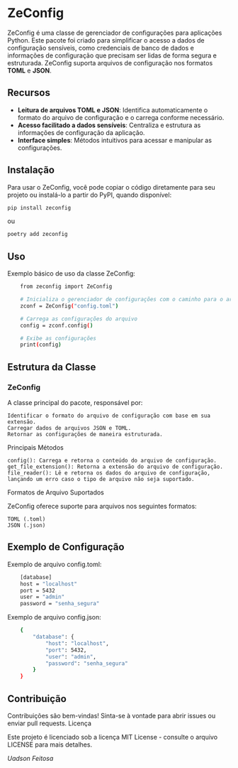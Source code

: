 # ZeConfig

ZeConfig é uma classe de gerenciador de configurações para aplicações Python. Este pacote foi criado para simplificar o acesso a dados de configuração sensíveis, como credenciais de banco de dados e informações de configuração que precisam ser lidas de forma segura e estruturada. ZeConfig suporta arquivos de configuração nos formatos **TOML** e **JSON**.

## Recursos

- **Leitura de arquivos TOML e JSON**: Identifica automaticamente o formato do arquivo de configuração e o carrega conforme necessário.
- **Acesso facilitado a dados sensíveis**: Centraliza e estrutura as informações de configuração da aplicação.
- **Interface simples**: Métodos intuitivos para acessar e manipular as configurações.

## Instalação

Para usar o ZeConfig, você pode copiar o código diretamente para seu projeto ou instalá-lo a partir do PyPI, quando disponível:

```bash
pip install zeconfig
```
ou

```bash
poetry add zeconfig
```

## Uso
Exemplo básico de uso da classe ZeConfig:

```bash
    from zeconfig import ZeConfig

    # Inicializa o gerenciador de configurações com o caminho para o arquivo
    zconf = ZeConfig("config.toml")

    # Carrega as configurações do arquivo
    config = zconf.config()

    # Exibe as configurações
    print(config)
```

## Estrutura da Classe
### ZeConfig

A classe principal do pacote, responsável por:

    Identificar o formato do arquivo de configuração com base em sua extensão.
    Carregar dados de arquivos JSON e TOML.
    Retornar as configurações de maneira estruturada.

Principais Métodos

    config(): Carrega e retorna o conteúdo do arquivo de configuração.
    get_file_extension(): Retorna a extensão do arquivo de configuração.
    file_reader(): Lê e retorna os dados do arquivo de configuração, lançando um erro caso o tipo de arquivo não seja suportado.

Formatos de Arquivo Suportados

ZeConfig oferece suporte para arquivos nos seguintes formatos:

    TOML (.toml)
    JSON (.json)

## Exemplo de Configuração

Exemplo de arquivo config.toml:

```bash
    [database]
    host = "localhost"
    port = 5432
    user = "admin"
    password = "senha_segura"
```

Exemplo de arquivo config.json:


```bash
    {
        "database": {
            "host": "localhost",
            "port": 5432,
            "user": "admin",
            "password": "senha_segura"
        }
    }
```

## Contribuição

Contribuições são bem-vindas! Sinta-se à vontade para abrir issues ou enviar pull requests.
Licença

Este projeto é licenciado sob a licença MIT License - consulte o arquivo LICENSE para mais detalhes.

_Uadson Feitosa_
